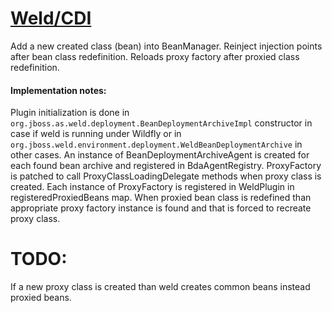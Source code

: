 [Weld/CDI](http://weld.cdi-spec.org/)
=====================================
Add a new created class (bean) into BeanManager. Reinject injection points after bean class redefinition.
Reloads proxy factory after proxied class redefinition.

#### Implementation notes:
Plugin initialization is done in `org.jboss.as.weld.deployment.BeanDeploymentArchiveImpl` constructor in case if weld is running under Wildfly or
in `org.jboss.weld.environment.deployment.WeldBeanDeploymentArchive` in other cases. An instance of BeanDeploymentArchiveAgent is created for each
found bean archive and registered in BdaAgentRegistry.
ProxyFactory is patched to call ProxyClassLoadingDelegate methods when proxy class is created. Each instance of ProxyFactory is registered in WeldPlugin in registeredProxiedBeans map. When proxied bean class is redefined than appropriate proxy factory instance is found and that is forced to recreate proxy class.

# TODO:
If a new proxy class is created than weld creates common beans instead proxied beans.